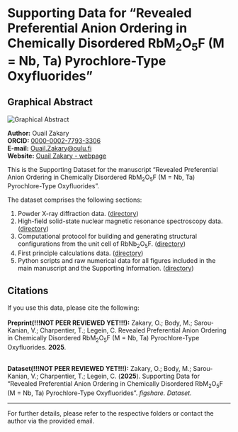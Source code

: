 # Supporting Data for “Revealed Preferential Anion Ordering in Chemically Disordered RbM<sub>2</sub>O<sub>5</sub>F (M = Nb, Ta) Pyrochlore-Type Oxyfluorides”

## Graphical Abstract

![Graphical Abstract](./TOC_RbMO2O5F.png)

**Author:** Ouail Zakary  
**ORCID:** [0000-0002-7793-3306](https://orcid.org/0000-0002-7793-3306)  
**E-mail:** [Ouail.Zakary@oulu.fi](mailto:Ouail.Zakary@oulu.fi)  
**Website:** [Ouail Zakary - webpage](https://cc.oulu.fi/~nmrwww/members/Ouail_Zakary.html)

This is the Supporting Dataset for the manuscript “Revealed Preferential Anion Ordering in Chemically Disordered RbM<sub>2</sub>O<sub>5</sub>F (M = Nb, Ta) Pyrochlore-Type Oxyfluorides”.

The dataset comprises the following sections:

1. Powder X-ray diffraction data. ([directory](./powder_X-ray_diffraction/))
2. High-field solid-state nuclear magnetic resonance spectroscopy data. ([directory](./ssNMR_spectra_exp_&_fit/))
3. Computational protocol for building and generating structural configurations from the unit cell of RbNb<sub>2</sub>O<sub>5</sub>F. ([directory](./computational_protocol/))
4. First principle calculations data. ([directory](./first_principle_calculations/))
5. Python scripts and raw numerical data for all figures included in the main manuscript and the Supporting Information. ([directory](./figures/))

## Citations

If you use this data, please cite the following: \
\
**Preprint(!!!NOT PEER REVIEWED YET!!!):** Zakary, O.; Body, M.; Sarou-Kanian, V.; Charpentier, T.; Legein, C. Revealed Preferential Anion Ordering in Chemically Disordered RbM<sub>2</sub>O<sub>5</sub>F (M = Nb, Ta) Pyrochlore-Type Oxyfluorides. **2025**.

\
**Dataset(!!!NOT PEER REVIEWED YET!!!):** Zakary, O.; Body, M.; Sarou-Kanian, V.; Charpentier, T.; Legein, C. (**2025**). Supporting Data for “Revealed Preferential Anion Ordering in Chemically Disordered RbM<sub>2</sub>O<sub>5</sub>F (M = Nb, Ta) Pyrochlore-Type Oxyfluorides”. *figshare. Dataset.*


---

For further details, please refer to the respective folders or contact the author via the provided email.
